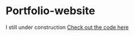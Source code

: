 # Portfolio-website
I still under construction 
[Check out the code here](https://markus1607.github.io/Portfolio-website/)
